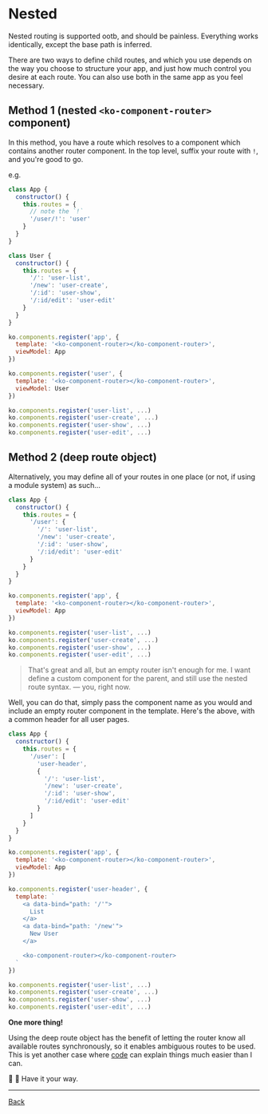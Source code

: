 # Nested

Nested routing is supported ootb, and should be painless. Everything works
identically, except the base path is inferred.

There are two ways to define child routes, and which you use depends on the
way you choose to structure your app, and just how much control you desire at each
route. You can also use both in the same app as you feel necessary.

## Method 1 (nested `<ko-component-router>` component)
In this method, you have a route which resolves to a component which contains
another router component. In the top level, suffix your route with `!`, and
you're good to go.

e.g.

```javascript
class App {
  constructor() {
    this.routes = {
      // note the `!`
      '/user/!': 'user'
    }
  }
}

class User {
  constructor() {
    this.routes = {
      '/': 'user-list',
      '/new': 'user-create',
      '/:id': 'user-show',
      '/:id/edit': 'user-edit'
    }
  }
}

ko.components.register('app', {
  template: '<ko-component-router></ko-component-router>',
  viewModel: App
})

ko.components.register('user', {
  template: '<ko-component-router></ko-component-router>',
  viewModel: User
})

ko.components.register('user-list', ...)
ko.components.register('user-create', ...)
ko.components.register('user-show', ...)
ko.components.register('user-edit', ...)
```

## Method 2 (deep route object)
Alternatively, you may define all of your routes in one place (or not, if using a module system) as such...

```javascript
class App {
  constructor() {
    this.routes = {
      '/user': {
        '/': 'user-list',
        '/new': 'user-create',
        '/:id': 'user-show',
        '/:id/edit': 'user-edit'
      }
    }
  }
}

ko.components.register('app', {
  template: '<ko-component-router></ko-component-router>',
  viewModel: App
})

ko.components.register('user-list', ...)
ko.components.register('user-create', ...)
ko.components.register('user-show', ...)
ko.components.register('user-edit', ...)
```

> That's great and all, but an empty router isn't enough for me. I want define
> a custom component for the parent, and still use the nested route syntax.
— you, right now.

Well, you can do that, simply pass the component name as you would and include
an empty router component in the template. Here's the above, with a common header
for all user pages.

```javascript
class App {
  constructor() {
    this.routes = {
      '/user': [
        'user-header',
        {
          '/': 'user-list',
          '/new': 'user-create',
          '/:id': 'user-show',
          '/:id/edit': 'user-edit'
        }
      ]
    }
  }
}

ko.components.register('app', {
  template: '<ko-component-router></ko-component-router>',
  viewModel: App
})

ko.components.register('user-header', {
  template: `
    <a data-bind="path: '/'">
      List
    </a>
    <a data-bind="path: '/new'">
      New User
    </a>

    <ko-component-router></ko-component-router>
  `
})

ko.components.register('user-list', ...)
ko.components.register('user-create', ...)
ko.components.register('user-show', ...)
ko.components.register('user-edit', ...)
```

**One more thing!**

Using the deep route object has the benefit of letting the router know all
available routes synchronously, so it enables ambiguous routes to be used.
This is yet another case where [code](../test/routing/ambiguous.js) can
explain things much easier than I can.

:hamburger: :fries: Have it your way.

---

[Back](./)
